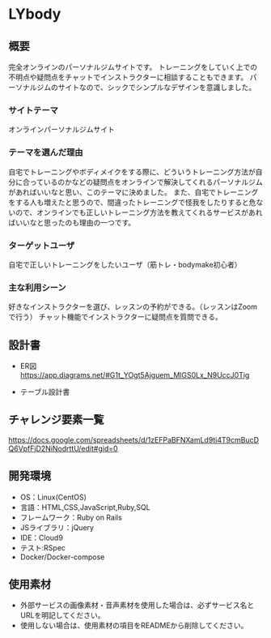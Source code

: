 # LYbody

## 概要
完全オンラインのパーソナルジムサイトです。
トレーニングをしていく上での不明点や疑問点をチャットでインストラクターに相談することもできます。
パーソナルジムのサイトなので、シックでシンプルなデザインを意識しました。

### サイトテーマ
オンラインパーソナルジムサイト

### テーマを選んだ理由
自宅でトレーニングやボディメイクをする際に、どういうトレーニング方法が自分に合っているのかなどの疑問点をオンラインで解決してくれるパーソナルジムがあればいいなと思い、このテーマに決めました。
また、自宅でトレーニングをする人も増えたと思うので、間違ったトレーニングで怪我をしたりすると危ないので、オンラインでも正しいトレーニング方法を教えてくれるサービスがあればいいなと思ったのも理由の一つです。

### ターゲットユーザ
自宅で正しいトレーニングをしたいユーザ（筋トレ・bodymake初心者）

### 主な利用シーン
好きなインストラクターを選び、レッスンの予約ができる。（レッスンはZoomで行う）
チャット機能でインストラクターに疑問点を質問できる。


## 設計書
* ER図
https://app.diagrams.net/#G1t_YOgt5Ajguem_MlGS0Lx_N9UccJ0Tig

* テーブル設計書



## チャレンジ要素一覧
https://docs.google.com/spreadsheets/d/1zEFPaBFNXamLd9ti4T9cmBucDQ6VpfFjD2NiNodrttU/edit#gid=0

## 開発環境
* OS：Linux(CentOS)
* 言語：HTML,CSS,JavaScript,Ruby,SQL
* フレームワーク：Ruby on Rails
* JSライブラリ：jQuery
* IDE：Cloud9
* テスト:RSpec
* Docker/Docker-compose

## 使用素材
- 外部サービスの画像素材・音声素材を使用した場合は、必ずサービス名とURLを明記してください。
- 使用しない場合は、使用素材の項目をREADMEから削除してください。